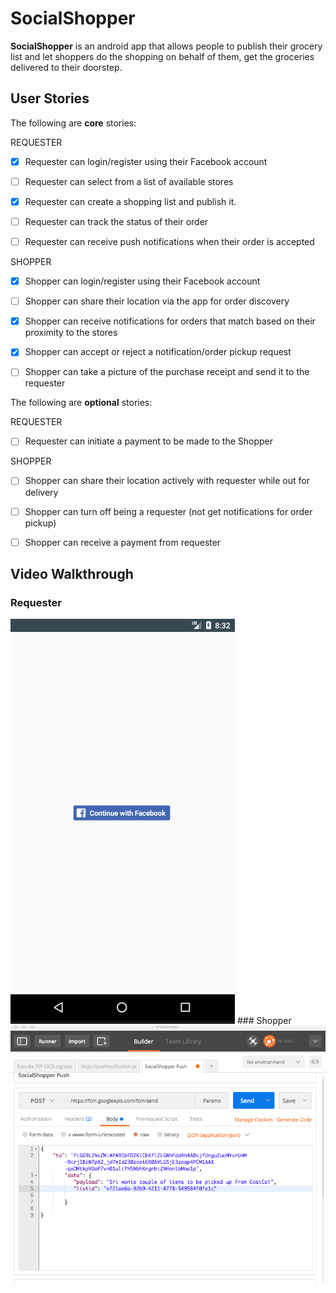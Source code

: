 # SocialShopper


**SocialShopper** is an android app that allows people to publish their grocery list and let shoppers do the shopping on behalf of them, get the groceries delivered to their doorstep.


## User Stories

The following are **core** stories:

REQUESTER
* [X] Requester can login/register using their Facebook account 
* [ ] Requester can select from a list of available stores
* [X] Requester can create a shopping list and publish it.
* [ ] Requester can track the status of their order
* [ ] Requester can receive push notifications when their order is accepted



SHOPPER
* [X] Shopper can login/register using their Facebook account 
* [ ] Shopper can share their location via the app for order discovery
* [X] Shopper can receive notifications for orders that match based on their proximity to the stores
* [X] Shopper can accept or reject a notification/order pickup request
* [ ] Shopper can take a picture of the purchase receipt and send it to the requester



The following are **optional** stories:

REQUESTER
* [ ] Requester can initiate a payment to be made to the Shopper


SHOPPER
* [ ] Shopper can share their location actively with requester while out for delivery
* [ ] Shopper can turn off being a requester (not get notifications for order pickup)
* [ ] Shopper can receive a payment from requester


## Video Walkthrough

### Requester
<img src='Walkthroughs/Demo_1_Requester.gif' title='Requester Experience' width='' alt='Requester Experience' />
### Shopper
<img src='Walkthroughs/Demo_1_Shopper.gif' title='Shopper Experience' width='' alt='Shopper Experience' />
